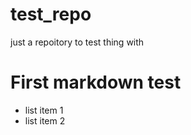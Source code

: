 test_repo
=========

just a repoitory to test thing with
# First markdown test

- list item 1
- list item 2
